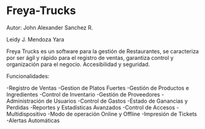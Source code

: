 # Freya-Trucks
Autor:
John Alexander Sanchez R.

Leidy J. Mendoza Yara

Freya Trucks es un software para la gestión de Restaurantes, se caracteriza por ser ágil y rápido para el registro de ventas, garantiza control y organización para el negocio. Accesibilidad y seguridad.

Funcionalidades:

-Registro de Ventas
-Gestion de Platos Fuertes
-Gestión de Productos e Ingredientes
-Control de Inventario
-Gestión de Proveedores
-Administración de Usuarios
-Control de Gastos
-Estado de Ganancias y Perdidas
-Reportes y Estadísticas Avanzados
-Control de Accesos
-Multidispositivo
-Modo de operación Online y Offline
-Impresión de Tickets
-Alertas Automáticas
